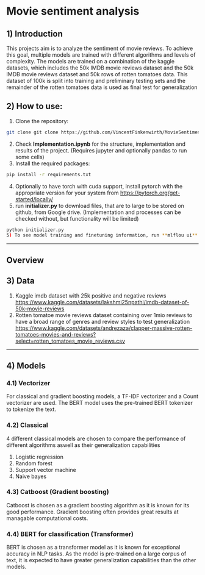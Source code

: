 
# Movie sentiment analysis
## 1) Introduction
This projects aim is to analyze the sentiment of movie reviews.
To achieve this goal, multiple models are trained with different algorithms and levels of complexity.
The models are trained on a combination of the kaggle datasets, which includes the 50k IMDB movie reviews dataset and the 50k IMDB movie reviews dataset and 50k rows of rotten tomatoes data.
This dataset of 100k is split into training and preliminary testing sets and the remainder of the rotten tomatoes data is used as final test for generalization

## 2) How to use:
1) Clone the repository:
```bash
git clone git clone https://github.com/VincentFinkenwirth/MovieSentimentReview.git
```
2) Check **Implementation.ipynb** for the structure, implementation and results of the project. (Requires jupyter and optionally pandas to run some cells)
3) Install the required packages:
```bash
pip install -r requirements.txt
```
4) Optionally to have torch with cuda support, install pytorch with the appropriate version for your system from https://pytorch.org/get-started/locally/
4) run **initializer.py** to download files, that are to large to be stored on github, from Google drive. (Implementation and processes can be checked without, but functionality will be limited)
```bash
python initializer.py
5) To see model training and finetuning information, run **mlflou ui** in terminal.
```

---
## Overview
## 3) Data
1) Kaggle imdb dataset with 25k positive and negative reviews https://www.kaggle.com/datasets/lakshmi25npathi/imdb-dataset-of-50k-movie-reviews
2) Rotten tomatoe movie reviews dataset containing over 1mio reviews to have a broad range of genres and review styles to test generalization https://www.kaggle.com/datasets/andrezaza/clapper-massive-rotten-tomatoes-movies-and-reviews?select=rotten_tomatoes_movie_reviews.csv

---

## 4) Models
### 4.1) Vectorizer
For classical and gradient boosting models, a TF-IDF vectorizer and a Count vectorizer are used. The BERT model uses the pre-trained BERT tokenizer to tokenize the text.
### 4.2) Classical
4 different classical models are chosen to compare the performance of different algorithms aswell as their generalization capabilities
1) Logistic regression
2) Random forest
3) Support vector machine
4) Naive bayes

### 4.3) Catboost (Gradient boosting)
Catboost is chosen as a gradient boosting algorithm as it is known for its good performance. Gradient boosting often provides great results at managable computational costs.

### 4.4) BERT for classification (Transformer)
BERT is chosen as a transformer model as it is known for exceptional accuracy in NLP tasks. As the model is pre-trained on a large corpus of text, it is expected to have greater generalization capabilities than the other models.

